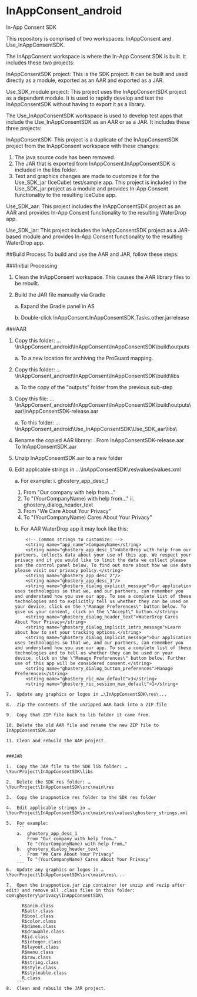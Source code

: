 # InAppConsent_android
In-App Consent SDK

This repository is comprised of two workspaces: InAppConsent and Use_InAppConsentSDK.

The InAppConsent workspace is where the In-App Consent SDK is built. It includes these two projects:

InAppConsentSDK project: This is the SDK project. It can be built and used directly as a module, exported as an AAR and exported as a JAR.

Use_SDK_module project: This project uses the InAppConsentSDK project as a dependent module. It is used to rapidly develop and test the InAppConsentSDK without having to export it as a library.

The Use_InAppConsentSDK workspace is used to develop test apps that include the Use_InAppConsentSDK as an AAR or as a JAR. It includes these three projects:

InAppConsentSDK: This project is a duplicate of the InAppConsentSDK project from the InAppConsent workspace with these changes:
1. The java source code has been removed.
2. The JAR that is exported from InAppConsent.InAppConsentSDK is included in the libs folder.
3. Text and graphics changes are made to customize it for the Use_SDK_jar (IceCube) test/sample app.
This project is included in the Use_SDK_jar project as a module and provides In-App Consent functionality to the resulting IceCube app.

Use_SDK_aar: This project includes the InAppConsentSDK project as an AAR and provides In-App Consent functionality to the resulting WaterDrop app.

Use_SDK_jar: This project includes the InAppConsentSDK project as a JAR-based module and provides In-App Consent functionality to the resulting WaterDrop app.

##Build Process
To build and use the AAR and JAR, follow these steps:

###Initial Processing

1.	Clean the InAppConsent workspace. This causes the AAR library files to be rebuilt.

2.	Build the JAR file manually via Gradle

    a.	Expand the Gradle panel in AS

    b.	Double-click InAppConsent.InAppConsentSDK.Tasks.other.jarrelease


###AAR

1.	Copy this folder: …\InAppConsent_android\InAppConsent\InAppConsentSDK\build\outputs

    a.	To a new location for archiving the ProGuard mapping.

2.	Copy this folder: …\InAppConsent_android\InAppConsent\InAppConsentSDK\build\libs

    a.	To the copy of the "outputs" folder from the previous sub-step

3.	Copy this file: …\InAppConsent_android\InAppConsent\InAppConsentSDK\build\outputs\aar\InAppConsentSDK-release.aar

    a.	To this folder: …\InAppConsent_android\Use_InAppConsentSDK\Use_SDK_aar\libs\

4.	Rename the copied AAR library:
 .	From InAppConsentSDK-release.aar
    To InAppConsentSDK.aar

5.	Unzip InAppConsentSDK.aar to a new folder

6.	Edit applicable strings in …\InAppConsentSDK\res\values\values.xml

    a.	For example:
    i.	ghostery_app_desc_1
      1.	From "Our company with help from…"
      2.	To "(YourCompanyName) with help from…"
    ii.	ghostery_dialog_header_text
      1.	From "We Care About Your Privacy"
      2.	To "(YourCompanyName) Cares About Your Privacy"

    b.	For AAR WaterDrop app it may look like this:
    ```
        <!-- Common strings to customize: -->
        <string name="app_name">CompanyName</string>
        <string name="ghostery_app_desc_1">WaterDrop with help from our partners, collects data about your use of this app. We respect your privacy and if you would like to limit the data we collect please use the control panel below. To find out more about how we use data please visit our privacy policy.</string>
        <string name="ghostery_app_desc_2"/>
        <string name="ghostery_app_desc_3"/>
        <string name="ghostery_dialog_explicit_message">Our application uses technologies so that we, and our partners, can remember you and understand how you use our app. To see a complete list of these technologies and to explicitly tell us whether they can be used on your device, click on the \"Manage Preferences\" button below. To give us your consent, click on the \"Accept\" button.</string>
        <string name="ghostery_dialog_header_text">WaterDrop Cares About Your Privacy</string>
        <string name="ghostery_dialog_implicit_intro_message">Learn about how to set your tracking options.</string>
        <string name="ghostery_dialog_implicit_message">Our application uses technologies so that we, and our partners, can remember you and understand how you use our app. To see a complete list of these technologies and to tell us whether they can be used on your device, click on the \"Manage Preferences\" button below. Further use of this app will be considered consent.</string>
        <string name="ghostery_dialog_button_preferences">Manage Preferences</string>
        <string name="ghostery_ric_max_default">3</string>
        <string name="ghostery_ric_session_max_default">1</string>
```
7.	Update any graphics or logos in …\InAppConsentSDK\res\...

8.	Zip the contents of the unzipped AAR back into a ZIP file

9.	Copy that ZIP file back to lib folder it came from.

10.	Delete the old AAR file and rename the new ZIP file to InAppConsentSDK.aar

11.	Clean and rebuild the AAR project.


###JAR

1.	Copy the JAR file to the SDK lib folder: …\YourProject\InAppConsentSDK\libs

2.	Delete the SDK res folder: …\YourProject\InAppConsentSDK\src\main\res

3.	Copy the inappnotice res folder to the SDK res folder

4.	Edit applicable strings in …\YourProject\InAppConsentSDK\src\main\res\values\ghostery_strings.xml

5.	For example:
    ```
    a.	ghostery_app_desc_1
        From "Our company with help from…"
        To "(YourCompanyName) with help from…"
    b.	ghostery_dialog_header_text
     .	From "We Care About Your Privacy"
        To "(YourCompanyName) Cares About Your Privacy"
    ```
6.	Update any graphics or logos in …\YourProject\InAppConsentSDK\src\main\res\...

7.	Open the inappnotice.jar zip container (or unzip and rezip after edit) and remove all .class files in this folder: com\ghostery\privacy\InAppConsentSDK\
    ```
      R$anim.class
      R$attr.class
      R$bool.class
      R$color.class
      R$dimen.class
      R$drawable.class
      R$id.class
      R$integer.class
      R$layout.class
      R$menu.class
      R$raw.class
      R$string.class
      R$style.class
      R$styleable.class
      R.class
    ```
8.	Clean and rebuild the JAR project.

